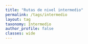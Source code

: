 ```yaml
---
title: "Rutas de nivel intermedio"
permalink: /tags/intermedio
layout: tag
taxonomy: Intermedio
author_profile: false
classes: wide
---
```

